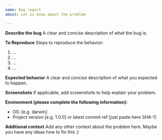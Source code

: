 ```yaml
---
name: Bug report
about: Let us know about the problem

---
```


**Describe the bug**
A clear and concise description of what the bug is.

**To Reproduce**
Steps to reproduce the behavior:
1. ...
2. ...
3. ...
4. ...

**Expected behavior**
A clear and concise description of what you expected to happen.

**Screenshots**
If applicable, add screenshots to help explain your problem.

**Environment (please complete the following information):**
 - OS: [e.g. darwin]
 - Project version [e.g. 1.0.0] or latest commit ref [just paste here SHA-1]

**Additional context**
Add any other context about the problem here. Maybe you have any ideas how to fix this :)
